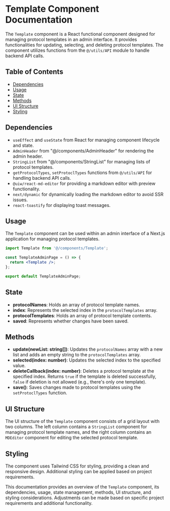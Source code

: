 # Template Component Documentation

The `Template` component is a React functional component designed for managing protocol templates in an admin interface. It provides functionalities for updating, selecting, and deleting protocol templates. The component utilizes functions from the `@/utils/API` module to handle backend API calls.

## Table of Contents

- [Dependencies](#dependencies)
- [Usage](#usage)
- [State](#state)
- [Methods](#methods)
- [UI Structure](#ui-structure)
- [Styling](#styling)

## Dependencies

- `useEffect` and `useState` from React for managing component lifecycle and state.
- `AdminHeader` from "@/components/AdminHeader" for rendering the admin header.
- `StringList` from "@/components/StringList" for managing lists of protocol templates.
- `getProtocolTypes`, `setProtoclTypes` functions from `@/utils/API` for handling backend API calls.
- `@uiw/react-md-editor` for providing a markdown editor with preview functionality.
- `next/dynamic` for dynamically loading the markdown editor to avoid SSR issues.
- `react-toastify` for displaying toast messages.

## Usage

The `Template` component can be used within an admin interface of a Next.js application for managing protocol templates.

```jsx
import Template from '@/components/Template';

const TemplateAdminPage = () => {
  return <Template />;
};

export default TemplateAdminPage;
```

## State

- **protocolNames**: Holds an array of protocol template names.
- **index**: Represents the selected index in the `protocolTemplates` array.
- **protocolTemplates**: Holds an array of protocol template contents.
- **saved**: Represents whether changes have been saved.

## Methods

- **update(newList: string[])**: Updates the `protocolNames` array with a new list and adds an empty string to the `protocolTemplates` array.
- **selected(index: number)**: Updates the selected index to the specified value.
- **deleteCallback(index: number)**: Deletes a protocol template at the specified index. Returns `true` if the template is deleted successfully, `false` if deletion is not allowed (e.g., there's only one template).
- **save()**: Saves changes made to protocol templates using the `setProtoclTypes` function.

## UI Structure

The UI structure of the `Template` component consists of a grid layout with two columns. The left column contains a `StringList` component for managing protocol template names, and the right column contains an `MDEditor` component for editing the selected protocol template.

## Styling

The component uses Tailwind CSS for styling, providing a clean and responsive design. Additional styling can be applied based on project requirements.

This documentation provides an overview of the `Template` component, its dependencies, usage, state management, methods, UI structure, and styling considerations. Adjustments can be made based on specific project requirements and additional functionality.